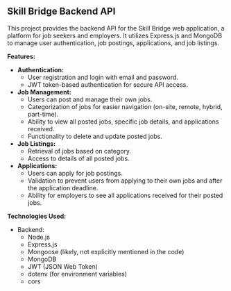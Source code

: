 ## Skill Bridge Backend API

This project provides the backend API for the Skill Bridge web application, a platform for job seekers and employers. It utilizes Express.js and MongoDB to manage user authentication, job postings, applications, and job listings.

**Features:**

- **Authentication:**
  - User registration and login with email and password.
  - JWT token-based authentication for secure API access.
- **Job Management:**
  - Users can post and manage their own jobs.
  - Categorization of jobs for easier navigation (on-site, remote, hybrid, part-time).
  - Ability to view all posted jobs, specific job details, and applications received.
  - Functionality to delete and update posted jobs.
- **Job Listings:**
  - Retrieval of jobs based on category.
  - Access to details of all posted jobs.
- **Applications:**
  - Users can apply for job postings.
  - Validation to prevent users from applying to their own jobs and after the application deadline.
  - Ability for employers to see all applications received for their posted jobs.

**Technologies Used:**

- Backend:
  - Node.js
  - Express.js
  - Mongoose (likely, not explicitly mentioned in the code)
  - MongoDB
  - JWT (JSON Web Token)
  - dotenv (for environment variables)
  - cors
